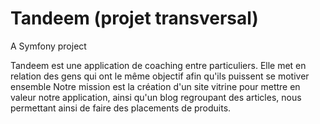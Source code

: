 Tandeem (projet transversal)
=======

A Symfony project  
  
  Tandeem est une application de coaching entre particuliers. Elle met en relation des gens qui ont le même objectif afin qu'ils puissent se motiver ensemble
Notre mission est la création d'un site vitrine pour mettre en valeur notre application, ainsi qu'un blog regroupant des articles, nous permettant ainsi de faire des placements de produits.

